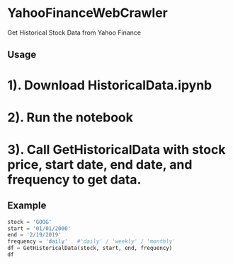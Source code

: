# YahooFinanceWebCrawler
Get Historical Stock Data from Yahoo Finance

## Usage
# 1). Download HistoricalData.ipynb
# 2). Run the notebook
# 3). Call GetHistoricalData with stock price, start date, end date, and frequency to get data.

## Example
```python
stock = 'GOOG'
start = '01/01/2000'
end = '2/19/2019'
frequency = 'daily'   #'daily' / 'weekly' / 'monthly'
df = GetHistoricalData(stock, start, end, frequency)
df
```
